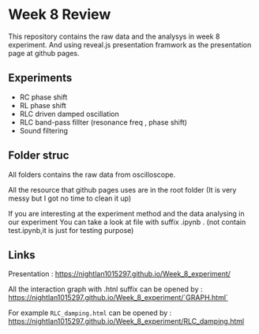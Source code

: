 # Week 8 Review

This repository contains the raw data and the analysys in week 8 experiment.
And using reveal.js presentation framwork as the presentation page at github pages.

## Experiments

- RC phase shift
- RL phase shift
- RLC driven damped oscillation
- RLC band-pass fillter (resonance freq , phase shift)
- Sound filtering


## Folder struc 

All folders contains the raw data from oscilloscope.

All the resource that github pages uses are in the root folder 
(It is very messy but I got no time to clean it up)

If you are interesting at the experiment method and the data analysing in our experiment
You can take a look at file with suffix .ipynb . (not contain test.ipynb,it is just for testing purpose)

## Links
Presentation : https://nightlan1015297.github.io/Week_8_experiment/

All the interaction graph with .htnl suffix can be opened by :
https://nightlan1015297.github.io/Week_8_experiment/`GRAPH.html` 

For example `RLC_damping.html` can be opened by :
https://nightlan1015297.github.io/Week_8_experiment/RLC_damping.html